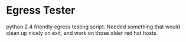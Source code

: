 # Egress Tester
python 2.4 friendly egress testing script. Needed something that would clean up nicely on exit, and work on those older red hat hosts.
